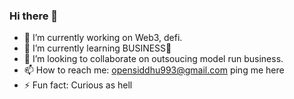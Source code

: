 ### Hi there 👋

<!--
**siddharth9903/siddharth9903** is a ✨ _special_ ✨ repository because its `README.md` (this file) appears on your GitHub profile.

Here are some ideas to get you started:
-->

- 🔭 I’m currently working on Web3, defi.
- 🌱 I’m currently learning BUSINESS💸
- 👯 I’m looking to collaborate on outsoucing model run business.
- 📫 How to reach me: opensiddhu993@gmail.com ping me here
- ⚡ Fun fact: Curious as hell

